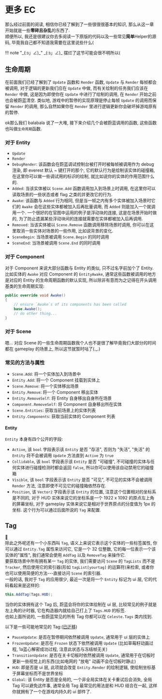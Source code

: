# 更多 EC

那么经过前面的阅读, 相信你已经了解到了一些很很很基本的知识, 那么从这一章开始就是一些**零碎且杂乱**的东西了.  
顺便所以, 我还是很建议你去多阅读一下原版的代码以及一些常见**简单**Helper的源码, 毕竟我自己都不知道我需要在这里说些什么(

!!! note "\_(:з」∠)\_"
    \_(:з」∠)\_ 摆烂了这节可能会很不明所以(

## 生命周期

在前面我们已经了解到了 `Update` 函数和 `Render` 函数, `Update` 与 `Render` 每帧都会被调用,
对于逻辑的更新我们应在 `Update` 中做, 而有关绘制的任务我们应该在 `Render` 中做, 这是因为即使你在 `Update` 中进行了绘制的调用,
在 `Render` 开始之前也会被蔚蓝清空. 类似地, 游戏中的暂停的实现原理是停止每帧 `Update` 的调用而保留 `Render` 的调用,
那么自然如果你在 `Render` 里进行逻辑更新你会破坏掉游戏原有的暂停.  

ok那么我们 balabala 说了一大堆, 接下来介绍几个会被蔚蓝调用的函数, 这些函数也叫做`生命周期`函数.

### 对于 Entity

- `Update`
- `Render`
- `DebugRender`: 该函数会在蔚蓝调试控制台被打开时被每帧被调用作为 debug 渲染, 即 everest 默认 \~ 键打开的那个, 它的默认行为是绘制该实体的碰撞箱,
在这里你可以做一些调试用的标识的绘制, 就比如说你的实体的作用范围什么的.
- `Added`: 当该实体被以 `Scene.Add` 函数调用加入到场景上时调用, 在这里你可以读取场景的一些状态或者 flag 之类的并更改它的行为.
- `Awake`: 该函数与 `Added` 行为相同, 但是当一帧之内有多个实体被加入场景时它们的 `Awake` 会在这些实体都被加入后再批量调用, 而 `Added` 则是加入一个就调用一个.
一个很好的在官图中运用的例子是浮动块的连接, 这是在场景开始时做的, 为了防止遗漏某些浮动块间的连接就需要在实体都被加入后再调用.
- `Removed`: 当该实体被以 `Scene.Remove` 函数调用移除场景时调用, 你可以在这里取消一些实体对场景的一些作用, 比如说背景的变化.
- `SceneBegin`: 当场景被调用 `Scene.Begin` 的同时调用
- `SceneEnd`: 当场景被调用 `Scene.End` 的同时调用

### 对于 Component

对于 Component 来说大部分函数与 Entity 的类似, 只不过名字前加个了 Entity.
比如实体的 `Awake` 对应 Component 的 `EntityAwake`, 通常这些函数被调用的地方是对应的 Entity 的生命周期函数的默认实现,
所以除非有意而为之记得在开头调用基类的生命周期实现:
```cs title="MyInterestingEntity.cs"
public override void Awake()
{
    // ensure `Awake`s of its components has been called
    base.Awake();
    // do other thing...
}
```

### 对于 Scene

嗯... 对应 Scene 的一些生命周期函数我个人也不是很了解毕竟我们大部分的时间都在 gameplay 的场景上, 所以这节就暂时咕了(._.)

### 常见的方法与属性

- `Scene.Add`: 将一个实体加入到场景中
- `Entity.Add`: 将一个 Component 挂载到实体上
- `Scene.Remove`: 将一个实体移出场景
- `Entity.Remove`: 将一个 Component 移出实体
- `Entity.RemoveSelf`: 将 Entity 自身移出自身所在场景
- `Component.RemoveSelf`: 将 Component 自身移出所在实体
- `Scene.Entities`: 获取当前场景上的实体列表
- `Entity.Components`: 获取当前实体的 Component 列表

#### Entity

`Entity` 本身有四个公开的字段:

- `Active`, 该 `bool` 字段表示该 `Entity` 是否 "存活", 否则为 "失活", "失活" 的 `Entity` 将不会被调用 `Update` 方法直到 `Active` 为 `true`
- `Collidable`, 该 `bool` 字段表示该 `Entity` 是否 "可碰撞", 不可碰撞的实体与任何实体进行碰撞检测时都会返回 `false`, 所以你可以使用该自动禁用它的碰撞箱
- `Visible`, 该 `bool` 字段表示该 `Entity` 是否 "可见", 不可见的实体不会被调用 `Render` 方法, 注意即使不可见它的碰撞箱依然存在.
- `Position`, 该 `Vector2` 字段表示该 `Entity` 的位置, 注意这个位置相对的坐标系是不同的, 对于 HUD 实体来说它的坐标系是一个 1922 x 1092 的原点左上角的屏幕坐标, 对于 gameplay 实体来说它是相对于世界原点的分度值为 1px 的坐标. 这个行为可以通过后面所说的 `Tag` 来配置.

## Tag

:thinking:  
除此之外呢还有一个小东西叫 `Tag`, 语义上来说它表示这个实体的一些标签属性, 你可以通过 `Entity.Tag` 属性来访问它, 它是一个 32 位整数,
它的每一位表示一个该实体的"属性", 我们通常会使用 `AddTag` 以及 `RemoveTag` 来操作它.  
要获取场景中所有拥有某一 `Tag` 的实体, 我们需要访问 `Scene` 的 `TagLists` 而不是 `Tracker`, 然后使用它的索引器(形如 `tagList[yourtag]` 的运算符)来检索,
或者你也可以使用简便的方法---直接访问 `Scene` 的索引器.  
一般的话, 我对于 `Tag` 的应用很少, 最近一次是将一个 `Entity` 标记为 ui 层, 它的代码看起来是这样的:
```cs
this.AddTag(Tags.HUD);
```
当你的实体拥有这个 Tag 后, 蔚蓝会将你的实体绘制在 ui 层, 比较常见的例子就是左上角的计时器, 它在构造器内就给自己打上了 `Tags.HUD` 的标签.  
也如上面所说的, 一些蔚蓝常见的所有 Tag 你都可以在 `Celeste.Tags` 类内找到.

以下是一些可能地常见的 Tag:([已迁移](flag_tag_tracker.md))

- `PauseUpdate`: 是否在暂停期间依然被调用 `Update`, 通常用于 ui 层的实体上
- `FrozenUpdate`: 是否在 `Frozen` 状态下依然被调用 `Update` (比如草莓籽动画过程, 1a蓝心解密成功过程, 注意此状态与冻结帧无关)
- `TransitionUpdate`: 是否在关卡切板时依然被调用 `Update`, 通常用于在切板时更新一些视觉上的东西(比如电网的 "放电" 动画不会在切板时静止)
- `HUD`: 即是否是 ui 层, 此项就会改变 `Entity.Render` 的绘制逻辑, 使绘制坐标基于屏幕坐标而不是世界坐标
- `Global`: 该 Entity 是否是全局的, 一个非全局实体在关卡重试后会消失, 全局 Tag 可以避免这件事, 通常全局 Tag 最常见的用法是和 HUD 结合在一起,
这样你就拥有了一个在游戏内持久的 ui 部件了.